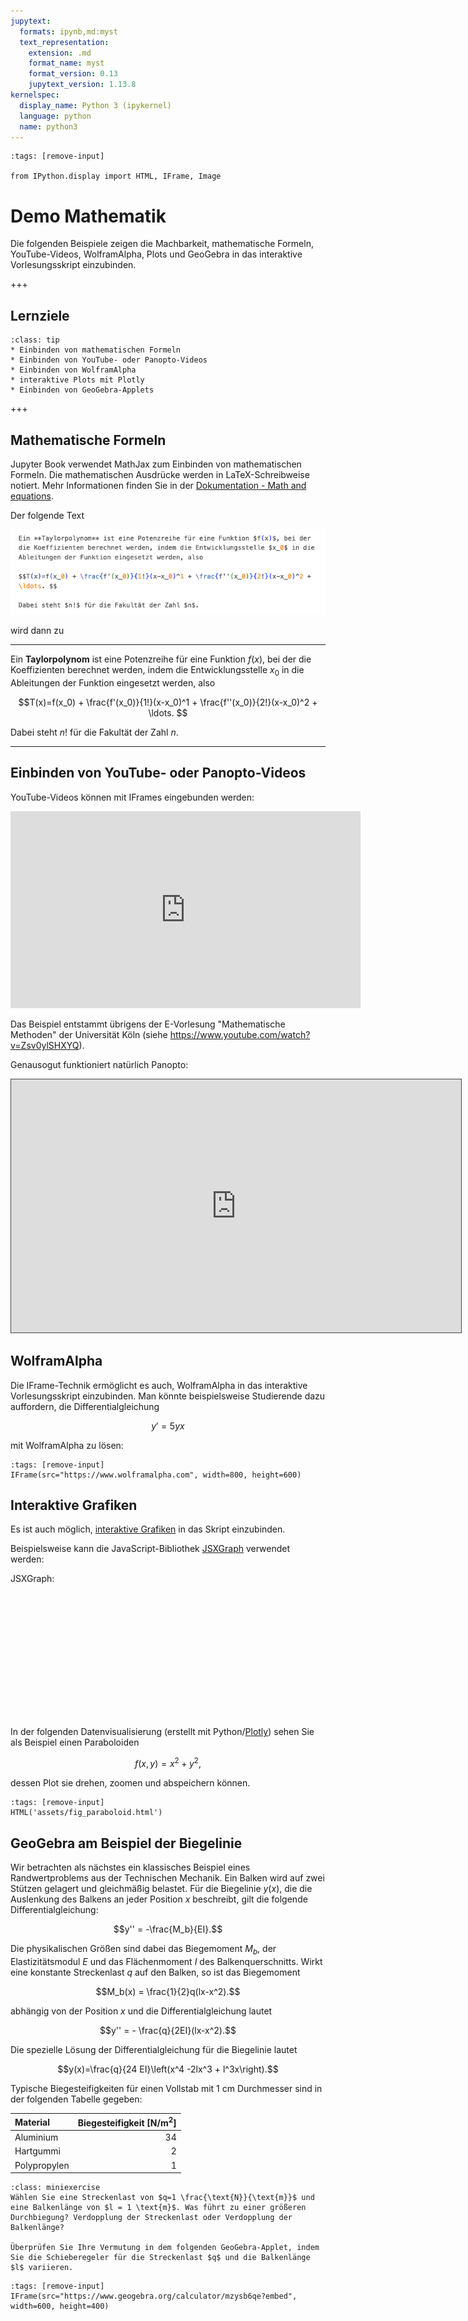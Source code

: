 ```yaml
---
jupytext:
  formats: ipynb,md:myst
  text_representation:
    extension: .md
    format_name: myst
    format_version: 0.13
    jupytext_version: 1.13.8
kernelspec:
  display_name: Python 3 (ipykernel)
  language: python
  name: python3
---
```


```{code-cell} ipython3
:tags: [remove-input]

from IPython.display import HTML, IFrame, Image
```

# Demo Mathematik

Die folgenden Beispiele zeigen die Machbarkeit, mathematische Formeln,
YouTube-Videos, WolframAlpha, Plots und GeoGebra in das interaktive Vorlesungsskript
einzubinden.

+++

## Lernziele

```{admonition} Lernziele
:class: tip
* Einbinden von mathematischen Formeln
* Einbinden von YouTube- oder Panopto-Videos
* Einbinden von WolframAlpha
* interaktive Plots mit Plotly
* Einbinden von GeoGebra-Applets
```

+++

## Mathematische Formeln

Jupyter Book verwendet MathJax zum Einbinden von mathematischen Formeln. Die mathematischen Ausdrücke werden in LaTeX-Schreibweise notiert. Mehr Informationen finden Sie in der [Dokumentation - Math and equations](https://jupyterbook.org/en/stable/content/math.html).

Der folgende Text 

![Screenshot mit Markdown Code](pics/part03_03_markdown.png)


wird dann zu

---

Ein **Taylorpolynom** ist eine Potenzreihe für eine Funktion $f(x)$, bei der die Koeffizienten berechnet werden, indem die Entwicklungsstelle $x_0$ in die Ableitungen der Funktion eingesetzt werden, also

$$T(x)=f(x_0) + \frac{f'(x_0)}{1!}(x-x_0)^1 + \frac{f''(x_0)}{2!}(x-x_0)^2 + \ldots. $$

Dabei steht $n!$ für die Fakultät der Zahl $n$.

---

## Einbinden von YouTube- oder Panopto-Videos

YouTube-Videos können mit IFrames eingebunden werden:

<iframe width="560" height="315" src="https://www.youtube.com/embed/oJdN_Ics6qs" title="YouTube video player" frameborder="0" allow="accelerometer; autoplay; clipboard-write; encrypted-media; gyroscope; picture-in-picture; web-share" allowfullscreen></iframe>

Das Beispiel entstammt übrigens der E-Vorlesung "Mathematische Methoden"
der Universität Köln (siehe https://www.youtube.com/watch?v=Zsv0ylSHXYQ).

Genausogut funktioniert natürlich Panopto:

<iframe src="https://frankfurt-university.cloud.panopto.eu/Panopto/Pages/Embed.aspx?id=90fbdcfc-4183-4e1e-a7cf-af0300baf212&autoplay=false&offerviewer=true&showtitle=true&showbrand=true&captions=false&interactivity=all" height="405" width="720" style="border: 1px solid #464646;" allowfullscreen allow="autoplay"></iframe>

## WolframAlpha

Die IFrame-Technik ermöglicht es auch, WolframAlpha in das interaktive Vorlesungsskript einzubinden. Man könnte beispielsweise Studierende dazu auffordern, die Differentialgleichung

$$y'=5yx$$

mit WolframAlpha zu lösen:

```{code-cell} ipython3
:tags: [remove-input]
IFrame(src="https://www.wolframalpha.com", width=800, height=600)
```

## Interaktive Grafiken

Es ist auch möglich, [interaktive
Grafiken](https://jupyterbook.org/en/stable/interactive/interactive.html) in das
Skript einzubinden.

Beispielsweise kann die JavaScript-Bibliothek [JSXGraph](http://jsxgraph.org/wp/index.html) verwendet werden:

JSXGraph:

<script type="text/javascript" charset="UTF-8"
 src="https://cdn.jsdelivr.net/npm/jsxgraph/distrib/jsxgraphcore.js">
 </script>


<div id="jxgbox" class="jxgbox" style="width:500px; height:200px;"></div>
<script type="text/javascript">
JXG.Options.label.autoPosition = true;
JXG.Options.text.fontSize = 16;
JXG.Options.line.strokeWidth = 0.8;
var board = JXG.JSXGraph.initBoard('jxgbox', { boundingbox: [-5, 5, 5, -5], axis: true, showClearTraces: true});
var h = board.create('hyperbola', [[-Math.sqrt(2),0], [Math.sqrt(2),0], [2, Math.sqrt(3)]]);
var l1 = board.create('line', [0, 1, 1], {dash: 1});
var l2 = board.create('line', [0, -1, 1], {dash: 1});
</script>

In der folgenden Datenvisualisierung (erstellt mit
Python/[Plotly](https://plotly.com/python/)) sehen Sie als Beispiel einen
Paraboloiden

$$f(x,y) = x^2 + y^2,$$

dessen Plot sie drehen, zoomen und abspeichern können. 

```{code-cell} ipython3
:tags: [remove-input]
HTML('assets/fig_paraboloid.html')
```

## GeoGebra am Beispiel der Biegelinie

Wir betrachten als nächstes ein klassisches Beispiel eines Randwertproblems aus
der Technischen Mechanik. Ein Balken wird auf zwei Stützen gelagert und
gleichmäßig belastet. Für die Biegelinie $y(x)$, die die Auslenkung des Balkens
an jeder Position $x$ beschreibt, gilt die folgende Differentialgleichung:

$$y'' = -\frac{M_b}{EI}.$$

Die physikalischen Größen sind dabei das Biegemoment $M_b$, der
Elastizitätsmodul $E$ und das Flächenmoment $I$ des Balkenquerschnitts. Wirkt
eine konstante Streckenlast $q$ auf den Balken, so ist das Biegemoment

$$M_b(x) = \frac{1}{2}q(lx-x^2).$$

abhängig von der Position $x$ und die Differentialgleichung lautet

$$y'' = - \frac{q}{2EI}(lx-x^2).$$

Die spezielle Lösung der Differentialgleichung für die Biegelinie lautet

$$y(x)=\frac{q}{24 EI}\left(x^4 -2lx^3 + l^3x\right).$$

Typische Biegesteifigkeiten für einen Vollstab mit 1 cm Durchmesser sind in der
folgenden Tabelle gegeben:

| Material | Biegesteifigkeit [N/m$^2$] |
| :--- | ---: |
| Aluminium   | 34    |
| Hartgummi    | 2    |
| Polypropylen | 1    |

```{admonition} Mini-Übung
:class: miniexercise
Wählen Sie eine Streckenlast von $q=1 \frac{\text{N}}{\text{m}}$ und eine Balkenlänge von $l = 1 \text{m}$. Was führt zu einer größeren Durchbiegung? Verdopplung der Streckenlast oder Verdopplung der Balkenlänge?

Überprüfen Sie Ihre Vermutung in dem folgenden GeoGebra-Applet, indem Sie die Schieberegeler für die Streckenlast $q$ und die Balkenlänge $l$ variieren.
```

```{code-cell} ipython3
:tags: [remove-input]
IFrame(src="https://www.geogebra.org/calculator/mzysb6qe?embed", width=600, height=400)
```


